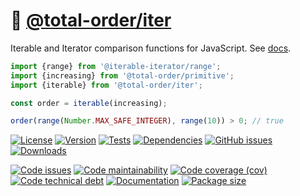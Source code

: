 :roll_of_paper: [@total-order/iter](https://total-order.github.io/iter)
==

Iterable and Iterator comparison functions for JavaScript.
See [docs](https://total-order.github.io/iter/index.html).

```js
import {range} from '@iterable-iterator/range';
import {increasing} from '@total-order/primitive';
import {iterable} from '@total-order/iter';

const order = iterable(increasing);

order(range(Number.MAX_SAFE_INTEGER), range(10)) > 0; // true
```

[![License](https://img.shields.io/github/license/total-order/iter.svg)](https://raw.githubusercontent.com/total-order/iter/main/LICENSE)
[![Version](https://img.shields.io/npm/v/@total-order/iter.svg)](https://www.npmjs.org/package/@total-order/iter)
[![Tests](https://img.shields.io/github/workflow/status/total-order/iter/ci:test?event=push&label=tests)](https://github.com/total-order/iter/actions/workflows/ci:test.yml?query=branch:main)
[![Dependencies](https://img.shields.io/librariesio/github/total-order/iter.svg)](https://github.com/total-order/iter/network/dependencies)
[![GitHub issues](https://img.shields.io/github/issues/total-order/iter.svg)](https://github.com/total-order/iter/issues)
[![Downloads](https://img.shields.io/npm/dm/@total-order/iter.svg)](https://www.npmjs.org/package/@total-order/iter)

[![Code issues](https://img.shields.io/codeclimate/issues/total-order/iter.svg)](https://codeclimate.com/github/total-order/iter/issues)
[![Code maintainability](https://img.shields.io/codeclimate/maintainability/total-order/iter.svg)](https://codeclimate.com/github/total-order/iter/trends/churn)
[![Code coverage (cov)](https://img.shields.io/codecov/c/gh/total-order/iter/main.svg)](https://codecov.io/gh/total-order/iter)
[![Code technical debt](https://img.shields.io/codeclimate/tech-debt/total-order/iter.svg)](https://codeclimate.com/github/total-order/iter/trends/technical_debt)
[![Documentation](https://total-order.github.io/iter/badge.svg)](https://total-order.github.io/iter/source.html)
[![Package size](https://img.shields.io/bundlephobia/minzip/@total-order/iter)](https://bundlephobia.com/result?p=@total-order/iter)
